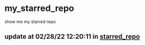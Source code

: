# my_starred_repo
show me my starred repo

update at 02/28/22 12:20:11 in [starred_repo](./index.html)
---

